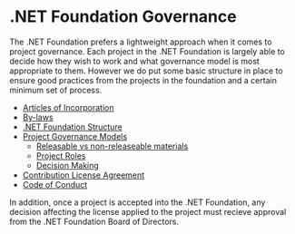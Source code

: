 # .NET Foundation Governance

The .NET Foundation prefers a lightweight approach when it comes to project governance. Each 
project in the .NET Foundation is largely able to decide how they wish to work and what governance
model is most appropriate to them. However we do put some basic structure in place to 
ensure good practices from the projects in the foundation and a certain minimum set of
process.

 - [Articles of Incorporation](http://www.dotnetfoundation.org/Media/Default/Documents/NET%20Foundation%20Articles%20of%20Incorporation.pdf) 
 - [By-laws](http://www.dotnetfoundation.org/Media/Default/Documents/.NET%20Foundation-First-Amended-and-Restated-Bylaws-2015-03-25.pdf)
 - [.NET Foundation Structure](foundation-structure.md)
 - [Project Governance Models](project-governance.md)
   - [Releasable vs non-releaseable materials](project-governance.md#releasable-and-non-releasable-materials)
   - [Project Roles](project-governance.md#roles)
   - [Decision Making](project-governance.md#decision-making) 
 - [Contribution License Agreement](https://cla2.dotnetfoundation.org/)
 - [Code of Conduct](https://github.com/dotnet/home/blob/master/guidance/be-nice.md)
 
In addition, once a project is accepted into the .NET Foundation, any decision affecting the
license applied to the project must recieve approval from the .NET Foundation Board of Directors.
